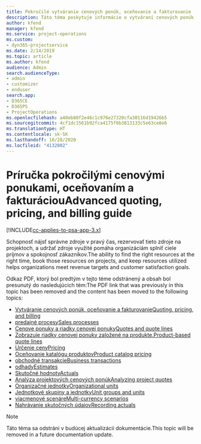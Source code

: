 ```yaml
---
title: Pokročilé vytváranie cenových ponúk, oceňovanie a fakturovanie
description: Táto téma poskytuje informácie o vytváraní cenových ponúk, fakturácie a oceňovania v Project Service Automation.
author: kfend
manager: kfend
ms.service: project-operations
ms.custom:
- dyn365-projectservice
ms.date: 2/14/2019
ms.topic: article
ms.author: kfend
audience: Admin
search.audienceType:
- admin
- customizer
- enduser
search.app:
- D365CE
- D365PS
- ProjectOperations
ms.openlocfilehash: a40eb80f2e46c1c976e27320cfa30116d19426b5
ms.sourcegitcommit: 4cf1dc1561b92fca4175f0b3813133c5e63ce8e6
ms.translationtype: HT
ms.contentlocale: sk-SK
ms.lasthandoff: 10/28/2020
ms.locfileid: "4132802"
---
```

# <a name="advanced-quoting-pricing-and-billing-guide"></a><span data-ttu-id="3f387-103">Príručka pokročilými cenovými ponukami, oceňovaním a fakturáciou</span><span class="sxs-lookup"><span data-stu-id="3f387-103">Advanced quoting, pricing, and billing guide</span></span>

[!INCLUDE[cc-applies-to-psa-app-3.x](../../includes/cc-applies-to-psa-app-3x.md)]

<span data-ttu-id="3f387-104">Schopnosť nájsť správne zdroje v pravý čas, rezervovať tieto zdroje na projektoch, a udržať zdroje využité pomáha organizáciám splniť ciele príjmov a spokojnosť zákazníkov.</span><span class="sxs-lookup"><span data-stu-id="3f387-104">The ability to find the right resources at the right time, book those resources on projects, and keep resources utilized helps organizations meet revenue targets and customer satisfaction goals.</span></span> 

<span data-ttu-id="3f387-105">Odkaz PDF, ktorý bol predtým v tejto téme odstránený a obsah bol presunutý do nasledujúcich tém:</span><span class="sxs-lookup"><span data-stu-id="3f387-105">The PDF link that was previously in this topic has been removed and the content has been moved to the following topics:</span></span>

- [<span data-ttu-id="3f387-106">Vytváranie cenových ponúk, oceňovanie a fakturovanie</span><span class="sxs-lookup"><span data-stu-id="3f387-106">Quoting, pricing, and billing</span></span>](../quote-bill-price.md)
- [<span data-ttu-id="3f387-107">predajné procesy</span><span class="sxs-lookup"><span data-stu-id="3f387-107">Sales processes</span></span>](../basic-sales-process.md)
- [<span data-ttu-id="3f387-108">Cenove ponuky a riadky cenovej ponuky</span><span class="sxs-lookup"><span data-stu-id="3f387-108">Quotes and quote lines</span></span>](../basic-quote-lines.md)
- [<span data-ttu-id="3f387-109">Zobrazuje riadky cenovej ponuky založené na produkte.</span><span class="sxs-lookup"><span data-stu-id="3f387-109">Product-based quote lines</span></span>](../product-based-quote-lines.md)
- [<span data-ttu-id="3f387-110">Určenie ceny</span><span class="sxs-lookup"><span data-stu-id="3f387-110">Pricing</span></span>](../basic-pricing.md)
- [<span data-ttu-id="3f387-111">Oceňovanie katalógu produktov</span><span class="sxs-lookup"><span data-stu-id="3f387-111">Product catalog pricing</span></span>](../product-catalog-pricing.md)
- [<span data-ttu-id="3f387-112">obchodné transakcie</span><span class="sxs-lookup"><span data-stu-id="3f387-112">Business transactions</span></span>](../basic-business-transactions.md)
- [<span data-ttu-id="3f387-113">odhady</span><span class="sxs-lookup"><span data-stu-id="3f387-113">Estimates</span></span>](../estimates.md)
- [<span data-ttu-id="3f387-114">Skutočné hodnoty</span><span class="sxs-lookup"><span data-stu-id="3f387-114">Actuals</span></span>](../actuals.md)
- [<span data-ttu-id="3f387-115">Analýza projektových cenových ponúk</span><span class="sxs-lookup"><span data-stu-id="3f387-115">Analyzing project quotes</span></span>](../basic-analyzing-quotes.md)
- [<span data-ttu-id="3f387-116">Organizačné jednotky</span><span class="sxs-lookup"><span data-stu-id="3f387-116">Organizational units</span></span>](../advanced-organizational.md)
- [<span data-ttu-id="3f387-117">Jednotkové skupiny a jednotky</span><span class="sxs-lookup"><span data-stu-id="3f387-117">Unit groups and units</span></span>](../advanced-units.md)
- [<span data-ttu-id="3f387-118">viacmenové scenáre</span><span class="sxs-lookup"><span data-stu-id="3f387-118">Multi-currency scenarios</span></span>](../advanced-currency.md)
- [<span data-ttu-id="3f387-119">Nahrávanie skutočných údajov</span><span class="sxs-lookup"><span data-stu-id="3f387-119">Recording actuals</span></span>](../advanced-actuals.md)

> [!NOTE]
> <span data-ttu-id="3f387-120">Táto téma sa odstráni v budúcej aktualizácii dokumentácie.</span><span class="sxs-lookup"><span data-stu-id="3f387-120">This topic will be removed in a future documentation update.</span></span> 
